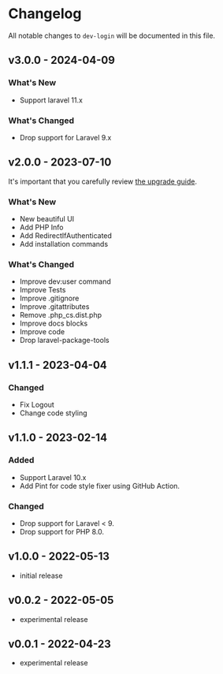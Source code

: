 # Changelog

All notable changes to `dev-login` will be documented in this file.

## v3.0.0 - 2024-04-09

### What's New

- Support laravel 11.x

### What's Changed

- Drop support for Laravel 9.x

## v2.0.0 - 2023-07-10

It's important that you carefully review [the upgrade guide](https://github.com/ageekdev/laravel-dev-login/blob/main/UPGRADING.md).

### What's New

- New beautiful UI
- Add PHP Info
- Add RedirectIfAuthenticated
- Add installation commands

### What's Changed

- Improve dev:user command
- Improve Tests
- Improve .gitignore
- Improve .gitattributes
- Remove .php_cs.dist.php
- Improve docs blocks
- Improve code
- Drop laravel-package-tools

## v1.1.1 - 2023-04-04

### Changed

- Fix Logout
- Change code styling

## v1.1.0 - 2023-02-14

### Added

- Support Laravel 10.x
- Add Pint for code style fixer using GitHub Action.

### Changed

- Drop support for Laravel < 9.
- Drop support for PHP 8.0.

## v1.0.0 - 2022-05-13

- initial release

## v0.0.2 - 2022-05-05

- experimental release

## v0.0.1 - 2022-04-23

- experimental release
